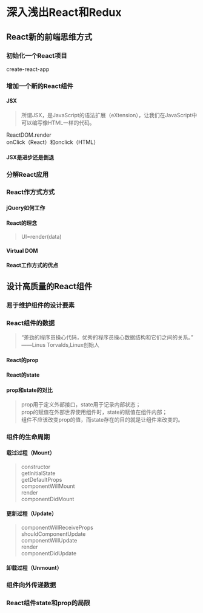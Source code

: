 # 深入浅出React和Redux

## React新的前端思维方式
### 初始化一个React项目
create-react-app  
### 增加一个新的React组件
#### JSX
> 所谓JSX，是JavaScript的语法扩展（eXtension），让我们在JavaScript中可以编写像HTML一样的代码。  

ReactDOM.render  
onClick（React）和onclick（HTML）  
#### JSX是进步还是倒退
### 分解React应用
### React作方式方式
#### jQuery如何工作
#### React的理念
> UI=render(data)  
#### Virtual DOM
#### React工作方式的优点

## 设计高质量的React组件
### 易于维护组件的设计要素
### React组件的数据
> “差劲的程序员操心代码，优秀的程序员操心数据结构和它们之间的关系。”  
> ——Linus Torvalds,Linux创始人  
#### React的prop
#### React的state
#### prop和state的对比
> prop用于定义外部接口，state用于记录内部状态；  
> prop的赋值在外部世界使用组件时，state的赋值在组件内部；  
> 组件不应该改变prop的值，而state存在的目的就是让组件来改变的。  
### 组件的生命周期
#### 载过过程（Mount）
> constructor  
> getlnitialState  
> getDefaultProps  
> componentWillMount  
> render  
> componentDidMount  
#### 更新过程（Update）
> componentWillReceiveProps  
> shouldComponentUpdate  
> componentWillUpdate  
> render  
> componentDidUpdate  
#### 卸载过程（Unmount）
### 组件向外传递数据
### React组件state和prop的局限
